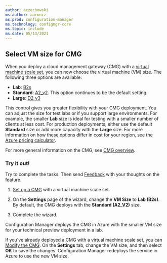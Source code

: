 ```yaml
---
author: aczechowski
ms.author: aaroncz
ms.prod: configuration-manager
ms.technology: configmgr-core
ms.topic: include
ms.date: 05/13/2021
---
```


## <a name="bkmk_cmgsize"></a> Select VM size for CMG

<!--3555749-->

When you deploy a cloud management gateway (CMG) with a [virtual machine scale set](../../../../clients/manage/cmg/plan-cloud-management-gateway.md#virtual-machine-scale-sets), you can now choose the virtual machine (VM) size. The following three options are available:

- **Lab**: [B2s](/azure/virtual-machines/sizes-b-series-burstable)
- **Standard**: [A2_v2](/azure/virtual-machines/av2-series). This option continues to be the default setting.
- **Large**: [D2_v3](/azure/virtual-machines/dv3-dsv3-series)

This control gives you greater flexibility with your CMG deployment. You can adjust the size for test labs or if you support large environments. For example, the smaller **Lab** size is ideal for testing with a smaller number of clients at less cost. For production deployments, either use the default **Standard** size or add more capacity with the **Large** size. For more information on how these options differ in cost for your region, see the [Azure pricing calculator](https://azure.microsoft.com/pricing/calculator/).

For more general information on the CMG, see [CMG overview](../../../../clients/manage/cmg/overview.md).

### Try it out!

Try to complete the tasks. Then send [Feedback](../../../../understand/find-help.md#product-feedback) with your thoughts on the feature.

1. [Set up a CMG](../../../../clients/manage/cmg/setup-cloud-management-gateway.md) with a virtual machine scale set.

1. On the **Settings** page of the wizard, change the **VM Size** to **Lab (B2s)**. By default, the CMG deploys with the **Standard (A2_V2)** size.

1. Complete the wizard.

Configuration Manager deploys the CMG in Azure with the smaller VM size for your technical preview deployment in a lab.

If you've already deployed a CMG with a virtual machine scale set, you can [Modify the CMG](../../../../clients/manage/cmg/modify-cloud-management-gateway.md). On the **Settings** tab, change the VM size, and then select **OK** to save the changes. Configuration Manager redeploys the service in Azure to use the new VM size.
